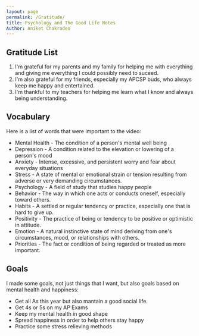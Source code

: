 ```yaml
---
layout: page
permalink: /Gratitude/
title: Psychology and The Good Life Notes
Author: Aniket Chakradeo
--- 
```



## Gratitude List

1. I'm grateful for my parents and my family for helping me with everything and giving me everything I could possibly need to suceed. 
2. I'm also grateful for my friends, especially my APCSP buds, who always keep me happy and entertained. 
3. I'm thankful to my teachers for helping me learn what I know and always being understanding.
## Vocabulary
Here is a list of words that were important to the video:

- Mental Health - The condition of a person's mental well being
- Depression - A condition related to the elevation or lowering of a person's mood
- Anxiety - Intense, excessive, and persistent worry and fear about everyday situations
- Stress - A state of mental or emotional strain or tension resulting from adverse or very demanding circumstances.
- Psychology - A field of study that studies happy people
- Behavior - The way in which one acts or conducts oneself, especially toward others.
- Habits - A settled or regular tendency or practice, especially one that is hard to give up.
- Positivity - The practice of being or tendency to be positive or optimistic in attitude.
- Emotion - A natural instinctive state of mind deriving from one's circumstances, mood, or relationships with others.
- Priorities - The fact or condition of being regarded or treated as more important.

## Goals
I made some goals, not just things that I want, but also goals based on mental health and happiness:

- Get all As this year but also mantain a good social life.
- Get 4s or 5s on my AP Exams
- Keep my mental health in good shape
- Spread happiness in order to help others stay happy
- Practice some stress relieving methods
